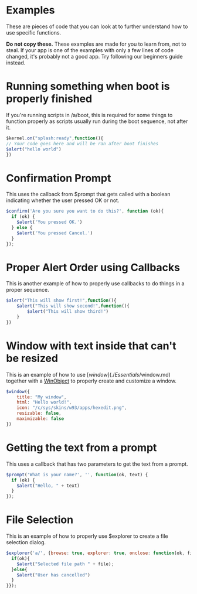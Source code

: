 # Examples

These are pieces of code that you can look at to further understand how to use specific functions.

**Do not copy these.** These examples are made for you to learn from, not to steal. If your app is one of the examples with only a few lines of code changed, it's probably not a good app. Try following our beginners guide instead.

# Running something when boot is properly finished

If you're running scripts in /a/boot, this is required for some things to function properly as scripts usually run during the boot sequence, not after it.

```js
$kernel.on("splash:ready",function(){
// Your code goes here and will be ran after boot finishes
$alert("hello world")
})
```

# Confirmation Prompt

This uses the callback from $prompt that gets called with a boolean indicating whether the user pressed OK or not.

```js
$confirm('Are you sure you want to do this?', function (ok){
  if (ok) {
    $alert('You pressed OK.')
  } else {
    $alert('You pressed Cancel.')
  }
});
```

# Proper Alert Order using Callbacks

This is another example of how to properly use callbacks to do things in a proper sequence.

```js
$alert("This will show first!",function(){
    $alert("This will show second!",function(){
        $alert("This will show third!")
    }
})
```

# Window with text inside that can't be resized

This is an example of how to use [$window](./Essentials/$window.md) together with a [WinObject](./Essentials/$window.md#winobject) to properly create and customize a window.

```js
$window({
	title: "My window",
	html: "Hello world!",
	icon: "/c/sys/skins/w93/apps/hexedit.png",
    resizable: false,
    maximizable: false
})
```

# Getting the text from a prompt

This uses a callback that has two parameters to get the text from a prompt.

```javascript
$prompt('What is your name?', '', function(ok, text) {
  if (ok) {
    $alert("Hello, " + text)
  }
});
```

# File Selection

This is an example of how to properly use $explorer to create a file selection dialog.

```js
$explorer('a/', {browse: true, explorer: true, onclose: function(ok, file) {
  if(ok){
  	$alert("Selected file path " + file);
  }else{
  	$alert("User has cancelled")
  }
}});
```


